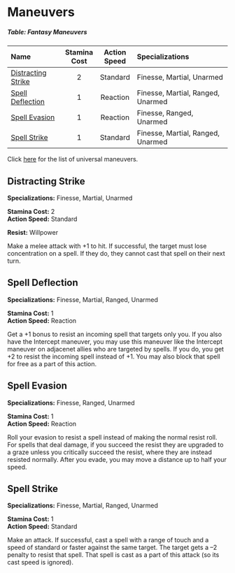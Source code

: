 # Maneuvers

##### Table: Fantasy Maneuvers
| Name | Stamina<br/>Cost | Action<br/>Speed | Specializations |
|:-|:-:|:-:|:-|
| [Distracting Strike](#distracting-strike) | 2 | Standard | Finesse, Martial, Unarmed |
| [Spell Deflection](#spell-deflection) | 1 | Reaction | Finesse, Martial, Ranged, Unarmed |
| [Spell Evasion](#spell-evasion) | 1 | Reaction | Finesse, Ranged, Unarmed |
| [Spell Strike](#spell-strike) | 1 | Standard | Finesse, Martial, Ranged, Unarmed |

Click [here](/Basic/Maneuvers.md) for the list of universal maneuvers.

## Distracting Strike

**Specializations:** Finesse, Martial, Unarmed

**Stamina Cost:** 2  
**Action Speed:** Standard

**Resist:** Willpower

Make a melee attack with +1 to hit. If successful, the target must lose concentration on a spell. If they do, they cannot cast that spell on their next turn.

## Spell Deflection

**Specializations:** Finesse, Martial, Ranged, Unarmed

**Stamina Cost:** 1  
**Action Speed:** Reaction

Get a +1 bonus to resist an incoming spell that targets only you. If you also have the Intercept maneuver, you may use this maneuver like the Intercept maneuver on adjacenet allies who are targeted by spells. If you do, you get +2 to resist the incoming spell instead of +1. You may also block that spell for free as a part of this action.

## Spell Evasion

**Specializations:** Finesse, Ranged, Unarmed

**Stamina Cost:** 1  
**Action Speed:** Reaction

Roll your evasion to resist a spell instead of making the normal resist roll. For spells that deal damage, if you succeed the resist they are upgraded to a graze unless you critically succeed the resist, where they are instead resisted normally. After you evade, you may move a distance up to half your speed.

## Spell Strike

**Specializations:** Finesse, Martial, Ranged, Unarmed

**Stamina Cost:** 1  
**Action Speed:** Standard

Make an attack. If successful, cast a spell with a range of touch and a speed of standard or faster against the same target. The target gets a –2 penalty to resist that spell. That spell is cast as a part of this attack (so its cast speed is ignored).